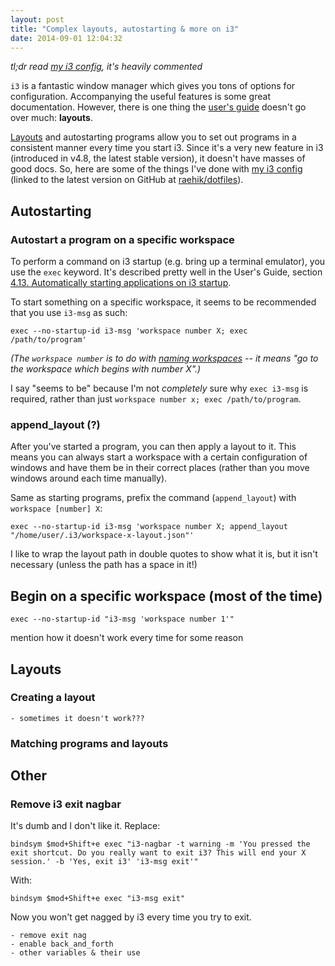 ```yaml
---
layout: post
title: "Complex layouts, autostarting & more on i3"
date: 2014-09-01 12:04:32
---
```


*tl;dr read [my i3 config](https://github.com/raehik/dotfiles/blob/master/home/.i3/config), it's heavily commented*

`i3` is a fantastic window manager which gives you tons of options for
configuration. Accompanying the useful features is some great documentation.
However, there is one thing the [user's guide](http://i3wm.org/docs/userguide.html)
doesn't go over much: **layouts**.

[Layouts](i3wm.org/docs/layout-saving.html) and autostarting programs allow you
to set out programs in a consistent manner every time you start i3. Since it's
a very new feature in i3 (introduced in v4.8, the latest stable version), it
doesn't have masses of good docs. So, here are some of the things I've done
with [my i3 config](https://github.com/raehik/dotfiles/blob/master/home/.i3/config)
(linked to the latest version on GitHub at [raehik/dotfiles](https://github.com/raehik/dotfiles)).


Autostarting
------------

### Autostart a program on a specific workspace

To perform a command on i3 startup (e.g. bring up a terminal emulator), you use
the `exec` keyword. It's described pretty well in the User's Guide, section
[4.13. Automatically starting applications on i3 startup](http://i3wm.org/docs/userguide.html#_automatically_starting_applications_on_i3_startup).

To start something on a specific workspace, it seems to be recommended that you
use `i3-msg` as such:

    exec --no-startup-id i3-msg 'workspace number X; exec /path/to/program'

*(The `workspace number` is to do with [naming workspaces](http://i3wm.org/docs/userguide.html#_named_workspaces)
-- it means "go to the workspace which begins with number X".)*

I say "seems to be" because I'm not *completely* sure why `exec i3-msg` is
required, rather than just `workspace number x; exec /path/to/program`.


### append_layout (?)

After you've started a program, you can then apply a layout to it. This means
you can always start a workspace with a certain configuration of windows and
have them be in their correct places (rather than you move windows around each
time manually).

Same as starting programs, prefix the command (`append_layout`) with
`workspace [number] X`:

    exec --no-startup-id i3-msg 'workspace number X; append_layout "/home/user/.i3/workspace-x-layout.json"'

I like to wrap the layout path in double quotes to show what it is, but it
isn't necessary (unless the path has a space in it!)


Begin on a specific workspace (most of the time)
------------------------------------------------

    exec --no-startup-id "i3-msg 'workspace number 1'"

mention how it doesn't work every time for some reason


Layouts
-------

### Creating a layout

    - sometimes it doesn't work???


### Matching programs and layouts


Other
-----

### Remove i3 exit nagbar

It's dumb and I don't like it. Replace:

    bindsym $mod+Shift+e exec "i3-nagbar -t warning -m 'You pressed the exit shortcut. Do you really want to exit i3? This will end your X session.' -b 'Yes, exit i3' 'i3-msg exit'"

With:

    bindsym $mod+Shift+e exec "i3-msg exit"

Now you won't get nagged by i3 every time you try to exit.

    - remove exit nag
    - enable back_and_forth
    - other variables & their use
